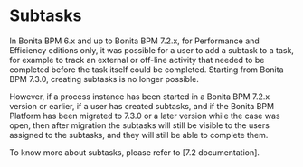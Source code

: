 # Subtasks

In Bonita BPM 6.x and up to Bonita BPM 7.2.x, for Performance and Efficiency editions only, it was possible for a user to add a subtask to a task, for example to track an external or off-line activity that needed to be completed before the task itself could be completed.
Starting from Bonita BPM 7.3.0, creating subtasks is no longer possible.

However, if a process instance has been started in a Bonita BPM 7.2.x version or earlier, if a user has created subtasks, and if the Bonita BPM Platform has been migrated to 7.3.0 or a later version while the case was open, then after migration the subtasks will still be visible to the users assigned to the subtasks, and they will still be able to complete them. 

To know more about subtasks, please refer to [7.2 documentation].

